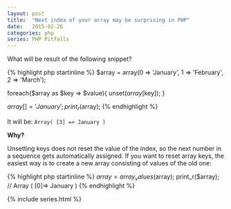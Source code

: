 ```yaml
---
layout: post
title:  "Next index of your array may be surprising in PHP"
date:   2015-02-26
categories: php
series: PHP Pitfalls
---
```


What will be result of the following snippet?

{% highlight php startinline %}
$array = array(0 => 'January', 1 => 'February', 2 => 'March');

foreach($array as $key => $value){
  unset($array[$key]);
}

$array[] = 'January';
print_r($array);
{% endhighlight %}

It will be: `Array( [3] => January )`

**Why?**

Unsetting keys does not reset the value of the index, so the next
number in a sequence gets automatically assigned. If you want to
reset array keys, the easiest way is to create a new array consisting
of values of the old one:

{% highlight php startinline %}
$array = array_values($array);
print_r($array);
// Array ( [0]=> January )
{% endhighlight %}

{% include series.html %}

[php.references]: http://php.net/manual/en/language.references.whatdo.php
[php.spl-types]: http://php.net/manual/en/book.spl-types.php
[php.array-functions]: http://php.net/manual/en/ref.array.php
[php.arrays#syntax]: http://php.net/manual/en/language.types.array.php#language.types.array.syntax
[php.operators-array]: http://php.net/manual/en/language.operators.array.php#language.operators.array
[php.type-juggling]: http://php.net/manual/en/types.comparisons.php#types.comparisions-loose
[php.type-casting]: http://php.net/manual/en/language.types.type-juggling.php#language.types.typecasting
[php.type-comparison#types-table]: http://php.net/manual/en/language.operators.comparison.php#language.operators.comparison.types
[php.string#to-number]: http://php.net/manual/en/language.types.string.php#language.types.string.conversion
[php.array-search]: http://php.net/manual/en/function.array-search.php
[php.array-intersect#notes]: http://php.net/manual/en/function.array-intersect.php#refsect1-function.array-intersect-notes
[php.sort#parameters]: http://php.net/manual/en/function.sort.php#refsect1-function.sort-parameters
[php.is-numeric]: http://php.net/manual/en/function.is-numeric.php
[php.ctype-digit]: http://php.net/manual/en/function.ctype-digit.php
[php.gmp-cmp]: http://php.net/manual/en/function.gmp-cmp.php
[php.bccomp]: http://php.net/manual/en/function.bccomp.php

